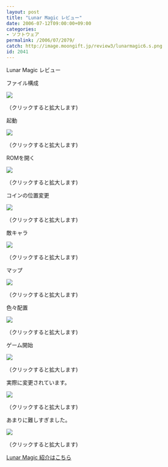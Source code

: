 ```yaml
---
layout: post
title: "Lunar Magic レビュー"
date: 2006-07-12T09:00:00+09:00
categories:
- ソフトウェア
permalink: /2006/07/2079/
catch: http://image.moongift.jp/review3/lunarmagic6.s.png
id: 2041
---
```

Lunar Magic レビュー  
<!--more-->

ファイル構成

  

[![](http://image.moongift.jp/review3/lunarmagic1.s.png)](http://image.moongift.jp/review3/lunarmagic1.png)  
  
（クリックすると拡大します)

  

起動

  

[![](http://image.moongift.jp/review3/lunarmagic2.s.png)](http://image.moongift.jp/review3/lunarmagic2.png)  
  
（クリックすると拡大します)

  

ROMを開く

  

[![](http://image.moongift.jp/review3/lunarmagic3.s.png)](http://image.moongift.jp/review3/lunarmagic3.png)  
  
（クリックすると拡大します)

  

コインの位置変更

  

  

[![](http://image.moongift.jp/review3/lunarmagic4.s.png)](http://image.moongift.jp/review3/lunarmagic4.png)  
  
（クリックすると拡大します)

  

敵キャラ

  

[![](http://image.moongift.jp/review3/lunarmagic5.s.png)](http://image.moongift.jp/review3/lunarmagic5.png)  
  
（クリックすると拡大します)

  

マップ

  

[![](http://image.moongift.jp/review3/lunarmagic6.s.png)](http://image.moongift.jp/review3/lunarmagic6.png)  
  
（クリックすると拡大します)

  

色々配置

  

[![](http://image.moongift.jp/review3/lunarmagic7.s.png)](http://image.moongift.jp/review3/lunarmagic7.png)  
  
（クリックすると拡大します)

  

ゲーム開始

  

[![](http://image.moongift.jp/review3/lunarmagic8.s.png)](http://image.moongift.jp/review3/lunarmagic8.png)  
  
（クリックすると拡大します)

  

実際に変更されています。

  

[![](http://image.moongift.jp/review3/lunarmagic9.s.png)](http://image.moongift.jp/review3/lunarmagic9.png)  
  
（クリックすると拡大します)

  

あまりに難しすぎました。

  

[![](http://image.moongift.jp/review3/lunarmagic10.s.png)](http://image.moongift.jp/review3/lunarmagic10.png)  
  
（クリックすると拡大します)

  

[Lunar Magic 紹介はこちら](http://fw.moongift.jp/intro/i-2078.html)

